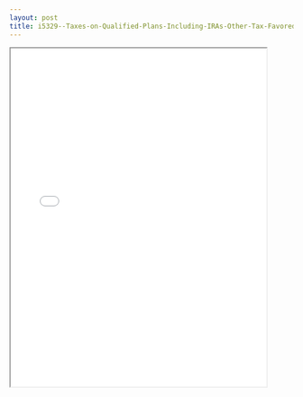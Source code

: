 ```yaml
---
layout: post
title: i5329--Taxes-on-Qualified-Plans-Including-IRAs-Other-Tax-Favored-Accounts
---
```


<div class="pdf-container">
<iframe src="/ea/assets/pdfs/i5329--Taxes-on-Qualified-Plans-Including-IRAs-Other-Tax-Favored-Accounts.pdf" height="600" width="90%" allowFullScreen="true"></iframe>
</div>

